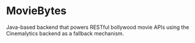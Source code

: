 # MovieBytes
Java-based backend that powers RESTful bollywood movie APIs using the Cinemalytics backend as a fallback mechanism.
